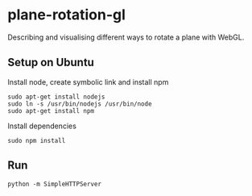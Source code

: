 # plane-rotation-gl

Describing and visualising different ways to rotate a plane with WebGL.

## Setup on Ubuntu

Install node, create symbolic link and install npm

    sudo apt-get install nodejs
    sudo ln -s /usr/bin/nodejs /usr/bin/node
    sudo apt-get install npm

Install dependencies

    sudo npm install

## Run

    python -m SimpleHTTPServer
